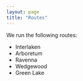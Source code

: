 ```yaml
---
layout: page
title: "Routes"
---
```


We run the following routes:  

- Interlaken
- Arboretum
- Ravenna
- Wedgewood
- Green Lake
